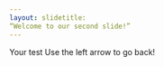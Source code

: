 ```yaml
---
layout: slidetitle:
“Welcome to our second slide!”
---
```

Your test
Use the left arrow to go back!
